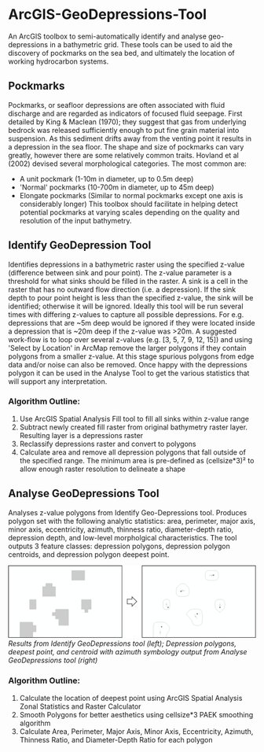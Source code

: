 # ArcGIS-GeoDepressions-Tool

An ArcGIS toolbox to semi-automatically identify and analyse geo-depressions in a bathymetric grid. These tools can be used to aid the discovery of pockmarks on the sea bed, and ultimately the location of working hydrocarbon systems.

## Pockmarks

Pockmarks, or seafloor depressions are often associated with fluid discharge and are regarded as indicators of focused fluid seepage. First detailed by King & Maclean (1970); they suggest that gas from underlying bedrock was released sufficiently enough to put fine grain material into suspension. As this sediment drifts away from the venting point it results in a depression in the sea floor. The shape and size of pockmarks can vary greatly, however there are some relatively common traits. Hovland et al (2002) devised several morphological categories. The most common are:
* A unit pockmark (1-10m in diameter, up to 0.5m deep)
* 'Normal' pockmarks (10-700m in diameter, up to 45m deep)
* Elongate pockmarks (Similar to normal pockmarks except one axis is considerably longer)
This toolbox should facilitate in helping detect potential pockmarks at varying scales depending on the quality and resolution of the input bathymetry. 

## Identify GeoDepression Tool

Identifies depressions in a bathymetric raster using the specified z-value (difference between sink and pour point). The z-value parameter is a threshold for what sinks should be filled in the raster. A sink is a cell in the raster that has no outward flow direction (i.e. a depression). If the sink depth to pour point height is less than the specified z-value, the sink will be identified; otherwise it will be ignored. Ideally this tool will be run several times with differing z-values to capture all possible depressions. For e.g. depressions that are ~5m deep would be ignored if they were located inside a depression that is ~20m deep if the z-value was >20m. A suggested work-flow is to loop over several z-values (e.g. [3, 5, 7, 9, 12, 15]) and using 'Select by Location' in ArcMap remove the larger polygons if they contain polygons from a smaller z-value. At this stage spurious polygons from edge data and/or noise can also be removed. Once happy with the depressions polygon it can be used in the Analyse Tool to get the various statistics that will support any interpretation.

### Algorithm Outline:

1. Use ArcGIS Spatial Analysis Fill tool to fill all sinks within z-value range
1. Subtract newly created fill raster from original bathymetry raster layer. Resulting layer is a depressions raster
1. Reclassify depressions raster and convert to polygons
1. Calculate area and remove all depression polygons that fall outside of the specified range. The minimum area is pre-defined as (cellsize*3)² to allow enough raster resolution to delineate a shape

## Analyse GeoDepressions Tool

Analyses z-value polygons from Identify Geo-Depressions tool. Produces polygon set with the following analytic statistics: area, perimeter, major axis, minor axis, eccentricity, azimuth, thinness ratio, diameter-depth ratio, depression depth, and low-level morpholgical characteristics. The tool outputs 3 feature classes: depression polygons, depression polygon centroids, and depression polygon deepest point.

![z-value to output](https://github.com/GISJMR/ArcGIS-GeoDepressions-Tool/blob/master/imgs/example.png)
*Results from Identify GeoDepressions tool (left); Depression polygons, deepest point, and centroid with azimuth symbology output from Analyse GeoDepressions tool (right)*

### Algorithm Outline:

1. Calculate the location of deepest point using ArcGIS Spatial Analysis Zonal Statistics and Raster Calculator
1. Smooth Polygons for better aesthetics using cellsize*3 PAEK smoothing algorithm
1. Calculate Area, Perimeter, Major Axis, Minor Axis, Eccentricity, Azimuth, Thinness Ratio, and Diameter-Depth Ratio for each polygon
